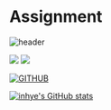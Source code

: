 # Assignment
![header](https://capsule-render.vercel.app/api?type=waving&color=timeGradient&text=Welcome%20to%20inhye's%20GitHub%20&animation=twinkling&fontSize=35&fontAlignY=40&fontAlign=70&height=250)

<img src="https://img.shields.io/badge/Visual Studio-skyblue?style=flat&logo=Visual Studio&logoColor=white"/>
 
<img src="https://img.shields.io/badge/Python-3776AB?style=flat&logo=Python&logoColor=white"/>

<div align="left">
  
  
[![GITHUB](https://hits.seeyoufarm.com/api/count/incr/badge.svg?url=https%3A%2F%2Fgithub.com%2FHeoinhaeg=%23F29494&title_bg=%232F2E2E&icon=github.svg&icon_color=%23FFFFFF&title=GITHUB&edge_flat=false)](https://github.com/Heoinhae)

[![inhye's GitHub stats](https://github-readme-stats.vercel.app/api?username=Heoinhae&include_all_commits=true&theme=nord&hide_border=true&count_private=true)](https://github.com/jiholee0/github-readme-stats)
 
